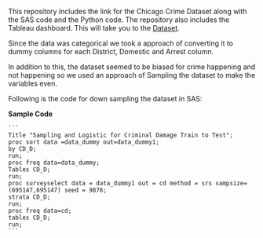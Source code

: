 
This repository includes the link for the Chicago Crime Dataset along with the SAS code and the Python code. The repository also includes the Tableau dashboard.
This will take you to the [Dataset](https://atom.io/packages/hyperlink-helper).  

Since the data was categorical we took a approach of converting it to dummy columns for each District, Domestic and Arrest column.

In addition to this, the dataset seemed to be biased for crime happening and not happening so we used an approach of Sampling the dataset to make the variables even.

Following is the code for down sampling the dataset in SAS:

**Sample Code**

    ```
    Title "Sampling and Logistic for Criminal Damage Train to Test";
    proc sort data =data_dummy out=data_dummy1;
  	by CD_D;
    run;
    proc freq data=data_dummy;
  	Tables CD_D;
    run;
    proc surveyselect data = data_dummy1 out = cd method = srs sampsize=(695147,695147) seed = 9876;
  	strata CD_D;
    run;
    proc freq data=cd;
  	tables CD_D;
    run;
    ```
